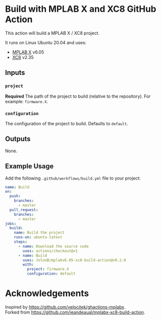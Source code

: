 # Build with MPLAB X and XC8 GitHub Action

This action will build a MPLAB X / XC8 project.

It runs on Linux Ubuntu 20.04 and uses:

* [MPLAB X](https://www.microchip.com/en-us/development-tools-tools-and-software/mplab-x-ide) v6.05
* [XC8](https://www.microchip.com/en-us/development-tools-tools-and-software/mplab-xc-compilers) v2.35

## Inputs

### `project`

**Required** The path of the project to build (relative to the repository). For example: `firmware.X`.

### `configuration`

The configuration of the project to build. Defaults to `default`.

## Outputs

None.

## Example Usage

Add the following `.github/workflows/build.yml` file to your project:

```yaml
name: Build
on:
  push:
    branches:
      - master
  pull_request:
    branches:
      - master
jobs:
  build:
    name: Build the project
    runs-on: ubuntu-latest
    steps:
      - name: Download the source code
        uses: actions/checkout@v1
      - name: Build
        uses: JolonB/mplabv6.05-xc8-build-action@v0.2.0
        with:
          project: firmware.X
          configuration: default
```

# Acknowledgements

Inspired by <https://github.com/velocitek/ghactions-mplabx>.  
Forked from <https://github.com/jeandeaual/mplabx-xc8-build-action>.
